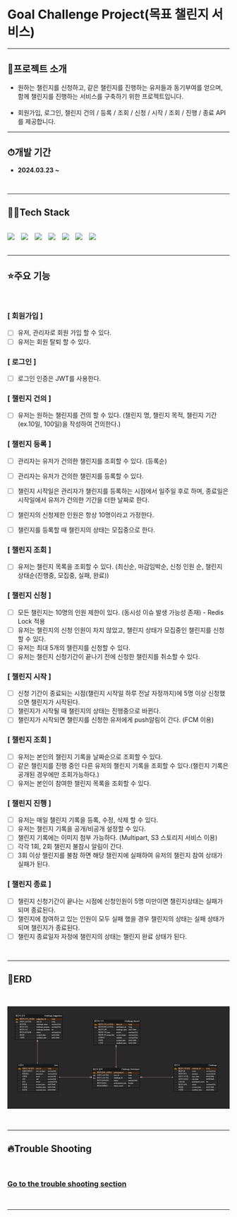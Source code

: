 


# Goal Challenge Project(목표 챌린지 서비스)
<hr>

## 📌프로젝트 소개
- 원하는 챌린지를 신청하고, 같은 챌린지를 진행하는 유저들과 동기부여를 얻으며, 함께 챌린지를 진행하는 
 서비스를 구축하기 위한 프로젝트입니다.
<br/><br/>
- 회원가입, 로그인, 챌린지 건의 / 등록 / 조회 / 신청 / 시작 / 조회 / 진행 / 종료 API를 제공합니다.  
  


<hr>

## ⏱개발 기간
* **2024.03.23 ~** 
<br>

<hr>

## 👨‍💻Tech Stack
<br>
<img src="https://img.shields.io/badge/springboot-6DB33F?style=for-the-badge&logo=springboot&logoColor=white"> &ensp;
<img src="https://img.shields.io/badge/java-%23ED8B00?style=for-the-badge&logo=openjdk&logoColor=white"> &ensp;
<img src="https://img.shields.io/badge/Gradle-02303A?style=for-the-badge&logo=Gradle&logoColor=white"> &ensp;
<img src="https://img.shields.io/badge/MySQL-005C84?style=for-the-badge&logo=mysql&logoColor=white"> &ensp;
<img src="https://img.shields.io/badge/redis-%23DD0031.svg?&style=for-the-badge&logo=redis&logoColor=white"> &ensp;
<img src="https://img.shields.io/badge/GIT-E44C30?style=for-the-badge&logo=git&logoColor=white"> &ensp;
<img src="https://img.shields.io/badge/IntelliJ_IDEA-000000.svg?style=for-the-badge&logo=intellij-idea&logoColor=white"> 
<br><br>

<hr>

## ⭐주요 기능
<br>

### [ 회원가입 ] 
- [ ] 유저, 관리자로 회원 가입 할 수 있다.
- [ ] 유저는 회원 탈퇴 할 수 있다. 

### [ 로그인 ]
- [ ] 로그인 인증은 JWT를 사용한다.

### [ 챌린지 건의 ] 
- [ ] 유저는 원하는 챌린지를 건의 할 수 있다. (챌린지 명, 챌린지 목적, 챌린지 기간(ex.10일, 100일)을 작성하여 건의한다.)

### [ 챌린지 등록 ] 
- [ ] 관리자는 유저가 건의한 챌린지를 조회할 수 있다. (등록순)
- [ ] 관리자는 유저가 건의한 챌린지를 등록할 수 있다. 
- [ ] 챌린지 시작일은 관리자가 챌린지를 등록하는 시점에서 일주일 후로 하며, 종료일은 시작일에서 유저가 건의한 기간을 더한 날짜로 한다.
- [ ] 챌린지의 신청제한 인원은 항상 10명이라고 가정한다.
- [ ] 챌린지를 등록할 때 챌린지의 상태는 모집중으로 한다.


### [ 챌린지 조회 ]
- [ ] 유저는 챌린지 목록을 조회할 수 있다.
  (최신순, 마감임박순, 신청 인원 순, 챌린지 상태순(진행중, 모집중, 실패, 완료))

### [ 챌린지 신청 ]
- [ ] 모든 챌린지는 10명의 인원 제한이 있다. (동시성 이슈 발생 가능성 존재) - Redis Lock 적용
- [ ] 유저는 챌린지의 신청 인원이 차지 않았고, 챌린지 상태가 모집중인 챌린지를 신청할 수 있다.
- [ ] 유저는 최대 5개의 챌린지를 신청할 수 있다.
- [ ] 유저는 챌린지 신청기간이 끝나기 전에 신청한 챌린지를 취소할 수 있다.

### [ 챌린지 시작 ]
- [ ] 신청 기간이 종료되는 시점(챌린지 시작일 하루 전날 자정까지)에 5명 이상 신청했으면 챌린지가 시작된다.
- [ ] 챌린지가 시작될 때 챌린지의 상태는 진행중으로 바뀐다.
- [ ] 챌린지가 시작되면 챌린지를 신청한 유저에게 push알림이 간다. (FCM 이용)

### [ 챌린지 조회 ] 
- [ ] 유저는 본인의 챌린지 기록을 날짜순으로 조회할 수 있다. 
- [ ] 같은 챌린지를 진행 중인 다른 유저의 챌린지 기록을 조회할 수 있다.(챌린지 기록은 공개된 경우에만 조회가능하다.)
- [ ] 유저는 본인이 참여한 챌린지 목록을 조회할 수 있다. 

### [ 챌린지 진행 ]
- [ ] 유저는 매일 챌린지 기록을 등록, 수정, 삭제 할 수 있다.
- [ ] 유저는 챌린지 기록을 공개/비공개 설정할 수 있다.
- [ ] 챌린지 기록에는 이미지 첨부 가능하다. (Multipart, S3 스토리지 서비스 이용)
- [ ] 각각 1회, 2회 챌린지 불참시 알림이 간다.
- [ ] 3회 이상 챌린지를 불참 하면 해당 챌린지에 실패하여 유저의 챌린지 참여 상태가 실패가 된다.

### [ 챌린지 종료 ] 
- [ ] 챌린지 신청기간이 끝나는 시점에 신청인원이 5명 미만이면 챌린지상태는 실패가 되며 종료된다.
- [ ] 챌린지에 참여하고 있는 인원이 모두 실패 했을 경우 챌린지의 상태는 실패 상태가 되며 챌린지가 종료된다.
- [ ] 챌린지 종료일자 자정에 챌린지의 상태는 챌린지 완료 상태가 된다.

<br>
<hr>

## 📜ERD
<br>

![ERD](/doc/ERD/ERD.png)


<br>
<hr>

## 🔥Trouble Shooting
<br>

### [Go to the trouble shooting section](doc/TROUBLE_SHOOTING.md)

<br>
<hr>